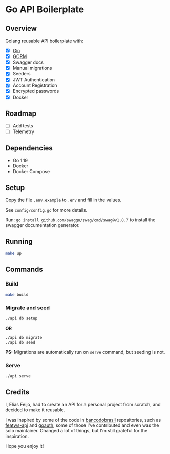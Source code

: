 # Go API Boilerplate

## Overview

Golang reusable API boilerplate with:

- [x] [Gin](https://github.com/gin-gonic/gin)
- [x] [GORM](https://gorm.io)
- [x] Swagger docs
- [x] Manual migrations
- [x] Seeders
- [x] JWT Authentication
- [x] Account Registration
- [x] Encrypted passwords
- [x] Docker

## Roadmap

- [ ] Add tests
- [ ] Telemetry

## Dependencies

- Go 1.19
- Docker
- Docker Compose

## Setup

Copy the file `.env.example` to `.env` and fill in the values.

See `config/config.go` for more details.

Run: `go install github.com/swaggo/swag/cmd/swag@v1.8.7` to install the swagger documentation generator.

## Running

```bash
make up
```

## Commands

### Build

```bash
make build
```

### Migrate and seed

```bash
./api db setup
```

**OR**

```bash
./api db migrate
./api db seed
```

**PS:** Migrations are automatically run on `serve` command, but seeding is not.

### Serve

```bash
./api serve
```

## Credits

I, Elias Feijó, had to create an API for a personal project from scratch, and decided to make it reusable.

I was inspired by some of the code in [bancodobrasil](https://github.com/bancodobrasil) repositories, such as [featws-api](https://github.com/bancodobrasil/featws-api) and [goauth](https://github.com/bancodobrasil/goauth), some of those I've contributed and even was the solo maintainer. Changed a lot of things, but I'm still grateful for the inspiration.

Hope you enjoy it!
